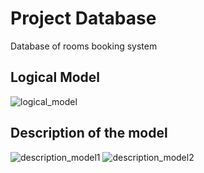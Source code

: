 # Project Database
Database of rooms booking system

## Logical Model
![logical_model](https://user-images.githubusercontent.com/72448245/232317111-9af4d774-5aa7-4af7-bd1c-9cf0508752cb.png)
## Description of the model
![description_model1](https://user-images.githubusercontent.com/72448245/232317262-94fb3de9-0040-4297-94d5-0336ca858358.PNG)
![description_model2](https://user-images.githubusercontent.com/72448245/232317548-b23452b9-03cf-4d6f-b846-2d7a6c4e94ed.PNG)
